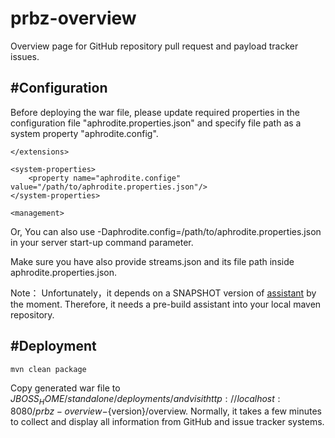 prbz-overview
=============

Overview page for GitHub repository pull request and payload tracker issues.

#Configuration
------------
Before deploying the war file,  please update required properties in the configuration file "aphrodite.properties.json" and specify file path as a system property "aphrodite.config".

    </extensions>

    <system-properties>
        <property name="aphrodite.confige" value="/path/to/aphrodite.properties.json"/>
    </system-properties>

    <management>

Or, You can also use -Daphrodite.config=/path/to/aphrodite.properties.json in your server start-up command parameter.

Make sure you have also provide streams.json and its file path inside aphrodite.properties.json.

Note： Unfortunately，it depends on a SNAPSHOT version of [assistant](https://github.com/soul2zimate/assistant) by the moment. Therefore, it needs a pre-build assistant into your local maven repository.

#Deployment
------------

```
mvn clean package
```

Copy generated war file to $JBOSS_HOME/standalone/deployments/ and visit http://localhost:8080/prbz-overview-${version}/overview. Normally, it takes a few minutes to collect and display all information from GitHub and issue tracker systems.
